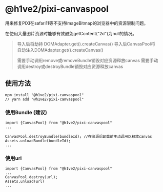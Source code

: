 # @h1ve2/pixi-canvaspool

用来修复PIXI在safari11等不支持ImageBitmap的浏览器中的资源限制问题。

在使用大量图片资源时能够有效避免getContent("2d")为null的情况。

> 导入后将劫持 DOMAdapter.get().createCanvas()
> 导入后CanvasPool将自动注入DOMAdapter.get().createCanvas()
>
> 需要手动调用remove或removeBundle销毁对应资源释放canvas
> 需要手动调用destroy或destroyBundle销毁对应资源释放canvas

## 使用方法
``` 
npm install "@h1ve2/pixi-canvaspool"
// yarn add "@h1ve2/pixi-canvaspool"
```
### 使用Bundle (建议)

```
import {CanvasPool} from "@h1ve2/pixi-canvaspool"
...

CanvasPool.destroyBundle(bundleId); //在资源组卸载前主动调用以释放canvas
Assets.unloadBundle(bundleId);
...
```

### 使用url
```
import {CanvasPool} from "@h1ve2/pixi-canvaspool"
...
CanvasPool.destroy(url);
Assets.unload(url)
...
```
